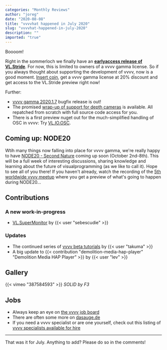 ```yaml
---
categories: "Monthly Reviews"
author: "joreg"
date: "2020-08-08"
title: "vvvvhat happened in July 2020"
slug: "vvvvhat-happened-in-july-2020"
description: ""
imported: "true"
---
```



Boooom!

Right in the sommerloch we finally have an **[earlyaccess release of VL.Stride](/blog/2020/vl.stride-earlyaccess-available-now)**. For now, this is limited to owners of a vvvv gamma license. So if you always thought about supporting the development of vvvv, now is a good moment. [Insert coin](http://store.vvvv.org), get a vvvv gamma license at 20% discount and get access to the VL.Stride preview right now!

Further:
* [vvvv gamma 2020.1.7](/blog/2020/vvvv-gamma-2020.1.7-release) bugfix release is out!
* The promised [wrap-up of support for depth cameras](/blog/2020/revvvvamped-support-for-depth-cameras) is available. All repatched from scratch with full source code access for you.
* There is a first preview nuget out for the much-simplified handling of OSC in vvvv: Try [VL.IO.OSC](https://www.nuget.org/packages/vl.io.osc).

## Coming up: NODE20

Wtih many things now falling into place for vvvv gamma, we're really happy to have [NODE20 - Second Nature](/blog/2020/node20-second-nature) coming up soon (October 2nd-8th). This will be a full week of interesting discussions, sharing knowledge and learning about the future of visualprogramming (as we like to call it). Hope to see all of you there! If you haven't already, watch the recording of the [5th worldwide vvvv meetup](/blog/2020/5.-worldwide-vvvv-meetup) where you get a preview of what's going to happen during NODE20...

## Contributions

### A new work-in-progress

* [VL.SuperMonitor](https://discourse.vvvv.org/t/vl-supermonitor-experiments-with-edid-info/18691) by {{< user "sebescudie" >}}

### Updates

* The continued series of [vvvv beta tutorials](https://www.youtube.com/playlist?list=PLK3HDkvkLePS9UKCVw1o_eb09Ocws6Wcr) by {{< user "takuma" >}}
* A big update to {{< contribution "demolition-media-hap-player" "Demolition Media HAP Player" >}} by {{< user "lev" >}}

## Gallery

{{< vimeo "387584593" >}}
*SOLID by F3*

## Jobs

* Always keep an eye on [the vvvv job board](https://discourse.vvvv.org/c/jobs)
* There are often some more on [dasauge.de](https://dasauge.de/sta/Vvvv/)
* If you need a vvvv specialist or are one yourself, check out this listing of [vvvv specialists available for hire](https://vvvv.org/documentation/vvvv-specialists-available-for-hire)

---

That was it for July. Anything to add? Please do so in the comments!





